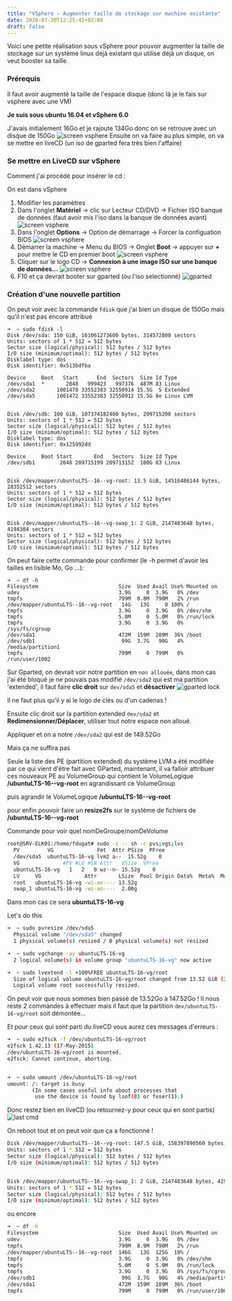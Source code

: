 ```yaml
---
title: "VSphere - Augmenter taille de stockage sur machine existante"
date: 2020-07-30T12:25:42+02:00
draft: false
---
```

Voici une petite réalisation sous vSphere pour pouvoir augmenter la taille de stockage sur un système linux déjà existant qui utilise déjà un disque, on veut booster sa taille.



### Prérequis
Il faut avoir augmenté la taille de l'espace disque (donc là je le fais sur vsphere avec une VM)

**Je suis sous ubuntu 16.04 et vSphere 6.0**

J'avais initialement 16Go et je rajoute 134Go donc on se retrouve avec un disque de 150Go
![screen vsphere](/screen_vsphere.PNG)
Ensuite on va faire au plus simple, on va se mettre en liveCD (un iso de gparted fera très bien l'affaire)
### Se mettre en LiveCD sur vSphere
Comment j'ai procédé pour insérer le cd :

On est dans vSphere

1. Modifier les paramètres
2. Dans l'onglet **Matériel** -> clic sur Lecteur CD/DVD -> Fichier ISO banque de données (faut avoir mis l'iso dans la banque de données avant)
![screen vsphere](/vsphere_lecteurCD.PNG)
3. Dans l'onglet **Options** -> Option de démarrage -> Forcer la configuation BIOS
![screen vsphere](/vsphere_option_boot.PNG)
4. Démarrer la machine -> Menu du BIOS -> Onglet **Boot** -> appuyer sur **+** pour mettre le CD en premier boot
![screen vsphere](/vsphere_bios.PNG)
5. Cliquer sur le logo CD -> **Connexion à une image ISO sur une banque de données...**
![screen vsphere](/vsphere_logo_cd.PNG)
6. F10 et ça devrait booter sur gparted (ou l'iso selectionné)
![gparted](/boot_gparted.PNG)

### Création d'une nouvelle partition
On peut voir avec la commande `fdisk` que j'ai bien un disque de 150Go mais qu'il n'est pas encore attribué
```shell
➜  ~ sudo fdisk -l
Disk /dev/sda: 150 GiB, 161061273600 bytes, 314572800 sectors
Units: sectors of 1 * 512 = 512 bytes
Sector size (logical/physical): 512 bytes / 512 bytes
I/O size (minimum/optimal): 512 bytes / 512 bytes
Disklabel type: dos
Disk identifier: 0x513bdfba

Device     Boot   Start      End  Sectors  Size Id Type
/dev/sda1  *       2048   999423   997376  487M 83 Linux
/dev/sda2       1001470 33552383 32550914 15.5G  5 Extended
/dev/sda5       1001472 33552383 32550912 15.5G 8e Linux LVM


Disk /dev/sdb: 100 GiB, 107374182400 bytes, 209715200 sectors
Units: sectors of 1 * 512 = 512 bytes
Sector size (logical/physical): 512 bytes / 512 bytes
I/O size (minimum/optimal): 512 bytes / 512 bytes
Disklabel type: dos
Disk identifier: 0x125992dd

Device     Boot Start       End   Sectors  Size Id Type
/dev/sdb1        2048 209715199 209713152  100G 83 Linux


Disk /dev/mapper/ubuntuLTS--16--vg-root: 13.5 GiB, 14516486144 bytes, 28352512 sectors
Units: sectors of 1 * 512 = 512 bytes
Sector size (logical/physical): 512 bytes / 512 bytes
I/O size (minimum/optimal): 512 bytes / 512 bytes


Disk /dev/mapper/ubuntuLTS--16--vg-swap_1: 2 GiB, 2147483648 bytes, 4194304 sectors
Units: sectors of 1 * 512 = 512 bytes
Sector size (logical/physical): 512 bytes / 512 bytes
I/O size (minimum/optimal): 512 bytes / 512 bytes
```
On peut faire cette commande pour confirmer (le -h permet d'avoir les tailles en lisible Mo, Go ...):
```shell
➜  ~ df -h
Filesystem                          Size  Used Avail Use% Mounted on
udev                                3.9G     0  3.9G   0% /dev
tmpfs                               799M  8.8M  790M   2% /run
/dev/mapper/ubuntuLTS--16--vg-root   14G   13G     0 100% /
tmpfs                               3.9G     0  3.9G   0% /dev/shm
tmpfs                               5.0M     0  5.0M   0% /run/lock
tmpfs                               3.9G     0  3.9G   0% /sys/fs/cgroup
/dev/sda1                           472M  159M  289M  36% /boot
/dev/sdb1                            99G  3.7G   90G   4% /media/partition1
tmpfs                               799M     0  799M   0% /run/user/1002

```
Sur Gparted, on devrait voir notre partition en `non allouée`, dans mon cas j'ai été bloqué je ne pouvais pas modifié `/dev/sda2` qui est ma partition 'extended', il faut faire **clic droit** sur `dev/sda5` et **désactiver**
![gparted lock](/gparted_lock.PNG)

Il ne faut plus qu'il y ai le logo de clés ou d'un cadenas !

Ensuite clic droit sur la partition extended `dev/sda2` et **Redimensionner/Déplacer**, utiliser tout notre espace non alloué.

Appliquer et on a notre `/dev/sda2` qui est de 149.52Go

Mais ça ne suffira pas

Seule la liste des PE (partition extended) du système LVM a été modifiée par ce qui vient d'être fait avec GParted,
maintenant, il va falloir attribuer ces nouveaux PE au VolumeGroup qui contient le VolumeLogique **/ubuntuLTS-16--vg-root** en agrandissant ce VolumeGroup

puis agrandir le VolumeLogique **/ubuntuLTS-16--vg-root**

pour enfin pouvoir faire un **resize2fs** sur le système de fichiers de **/ubuntuLTS-16--vg-root**

Commande pour voir quel nomDeGroupe/nomDeVolume
```bash
root@SRV-ELK01:/home/fdugat# sudo -i -- sh -c pvs;vgs;lvs
  PV         VG              Fmt  Attr PSize  PFree
  /dev/sda5  ubuntuLTS-16-vg lvm2 a--  15.52g    0
  VG              #PV #LV #SN Attr   VSize  VFree
  ubuntuLTS-16-vg   1   2   0 wz--n- 15.52g    0
  LV     VG              Attr       LSize  Pool Origin Data%  Meta%  Move Log Cpy%Sync Convert
  root   ubuntuLTS-16-vg -wi-ao---- 13.52g
  swap_1 ubuntuLTS-16-vg -wi-ao----  2.00g
```
Dans mon cas ce sera **ubuntuLTS-16-vg**

Let's do this
```bash
➜  ~ sudo pvresize /dev/sda5
  Physical volume "/dev/sda5" changed
  1 physical volume(s) resized / 0 physical volume(s) not resized
```

```bash
➜  ~ sudo vgchange -ay ubuntuLTS-16-vg
  2 logical volume(s) in volume group "ubuntuLTS-16-vg" now active
```
```bash
➜  ~ sudo lvextend -l +100%FREE ubuntuLTS-16-vg/root
  Size of logical volume ubuntuLTS-16-vg/root changed from 13.52 GiB (3461 extents) to 147.52 GiB (37765 extents).
  Logical volume root successfully resized.
```
On peut voir que nous sommes bien passé de 13.52Go à 147.52Go !
Il nous reste 2 commandes à effectuer mais il faut que la partition `dev/ubuntuLTS-16-vg/root` soit démontée...

Et pour ceux qui sont parti du liveCD vous aurez ces messages d'erreurs :
```bash
➜  ~ sudo e2fsck -f /dev/ubuntuLTS-16-vg/root
e2fsck 1.42.13 (17-May-2015)
/dev/ubuntuLTS-16-vg/root is mounted.
e2fsck: Cannot continue, aborting.


➜  ~ sudo umount /dev/ubuntuLTS-16-vg/root
umount: /: target is busy
        (In some cases useful info about processes that
         use the device is found by lsof(8) or fuser(1).)
```
Donc restez bien en liveCD (ou retournez-y pour ceux qui en sont partis)
![last cmd](/vsphere_last_cmd.PNG)

On reboot tout et on peut voir que ça a fonctionné !
```bash
Disk /dev/mapper/ubuntuLTS--16--vg-root: 147.5 GiB, 158397890560 bytes, 309370880 sectors
Units: sectors of 1 * 512 = 512 bytes
Sector size (logical/physical): 512 bytes / 512 bytes
I/O size (minimum/optimal): 512 bytes / 512 bytes


Disk /dev/mapper/ubuntuLTS--16--vg-swap_1: 2 GiB, 2147483648 bytes, 4194304 sectors
Units: sectors of 1 * 512 = 512 bytes
Sector size (logical/physical): 512 bytes / 512 bytes
I/O size (minimum/optimal): 512 bytes / 512 bytes
```
ou encore
```bash
➜  ~ df -h
Filesystem                          Size  Used Avail Use% Mounted on
udev                                3.9G     0  3.9G   0% /dev
tmpfs                               799M  8.9M  790M   2% /run
/dev/mapper/ubuntuLTS--16--vg-root  146G   13G  125G  10% /
tmpfs                               3.9G     0  3.9G   0% /dev/shm
tmpfs                               5.0M     0  5.0M   0% /run/lock
tmpfs                               3.9G     0  3.9G   0% /sys/fs/cgroup
/dev/sdb1                            99G  3.7G   90G   4% /media/partition1
/dev/sda1                           472M  159M  289M  36% /boot
tmpfs                               799M     0  799M   0% /run/user/1002
```
